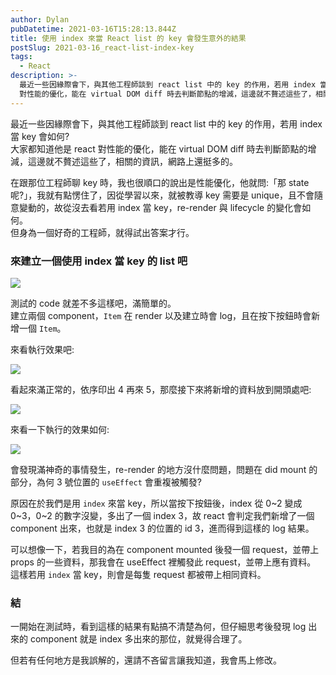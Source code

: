 ```yaml
---
author: Dylan
pubDatetime: 2021-03-16T15:28:13.844Z
title: 使用 index 來當 React list 的 key 會發生意外的結果
postSlug: 2021-03-16_react-list-index-key
tags:
  - React
description: >-
  最近一些因緣際會下，與其他工程師談到 react list 中的 key 的作用，若用 index 當 key 會如何?大家都知道他是 react
  對性能的優化，能在 virtual DOM diff 時去判斷節點的增減，這邊就不贅述這些了，相關的資訊，網路上還挺多的。
---
```


最近一些因緣際會下，與其他工程師談到 react list 中的 key 的作用，若用 index 當 key 會如何?  
大家都知道他是 react 對性能的優化，能在 virtual DOM diff 時去判斷節點的增減，這邊就不贅述這些了，相關的資訊，網路上還挺多的。

在跟那位工程師聊 key 時，我也很順口的說出是性能優化，他就問:「那 state 呢?」，我就有點愣住了，因從學習以來，就被教導 key 需要是 unique，且不會隨意變動的，故從沒去看若用 index 當 key，re-render 與 lifecycle 的變化會如何。  
但身為一個好奇的工程師，就得試出答案才行。

### 來建立一個使用 index 當 key 的 list 吧

![](/fromMediumImg/1__ZSiJnp8gFixnt0Yfll7qxw.png)

測試的 code 就差不多這樣吧，滿簡單的。  
建立兩個 component，`Item` 在 render 以及建立時會 log，且在按下按鈕時會新增一個 `Item`。

來看執行效果吧:

![](/fromMediumImg/1__Gj0nLHLo__cq3aWJ9z3WRTw.gif)

看起來滿正常的，依序印出 4 再來 5，那麼接下來將新增的資料放到開頭處吧:

![](/fromMediumImg/1__nyZCgFMypmAU3I35__teFoA.png)

來看一下執行的效果如何:

![](/fromMediumImg/1__0zITXmUz9gUkIIaUs9nDOA.gif)

會發現滿神奇的事情發生，re-render 的地方沒什麼問題，問題在 did mount 的部分，為何 3 號位置的 `useEffect` 會重複被觸發?

原因在於我們是用 `index` 來當 key，所以當按下按鈕後，index 從 0~2 變成 0~3，0~2 的數字沒變，多出了一個 index 3，故 react 會判定我們新增了一個 component 出來，也就是 index 3 的位置的 id 3，進而得到這樣的 log 結果。

可以想像一下，若我目的為在 component mounted 後發一個 request，並帶上 props 的一些資料，那我會在 useEffect 裡觸發此 request，並帶上應有資料。  
這樣若用 `index` 當 key，則會是每隻 request 都被帶上相同資料。

### 結

一開始在測試時，看到這樣的結果有點搞不清楚為何，但仔細思考後發現 log 出來的 component 就是 index 多出來的那位，就覺得合理了。

但若有任何地方是我誤解的，還請不吝留言讓我知道，我會馬上修改。
